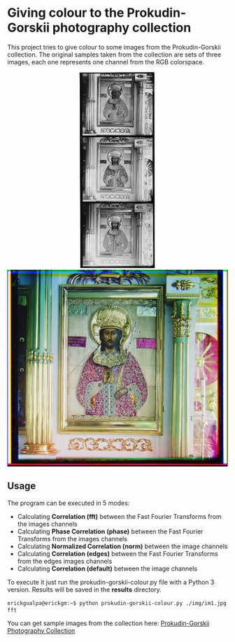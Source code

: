 # Giving colour to the Prokudin-Gorskii photography collection
This project tries to give colour to some images from the Prokudin-Gorskii collection. The original samples taken
from the collection are sets of three images, each one represents one channel from the RGB colorspace.

<p align="center">
  <img src="img/im4.jpg" height="450">
  <img src="results/normalized_correlation_2.jpg" height="450">
</p>

## Usage

The program can be executed in 5 modes:

* Calculating **Correlation (fft)** between the Fast Fourier Transforms from the images channels
* Calculating **Phase Correlation (phase)** between the Fast Fourier Transforms from the images channels
* Calculating **Normalized Correlation (norm)** between the image channels
* Calculating **Correlation (edges)** between the Fast Fourier Transforms from the edges images channels
* Calculating **Correlation (default)** between the image channels

To execute it just run the prokudin-gorskii-colour.py file with a Python 3 version. Results will be saved in the **results** directory.

```console
erickgualpa@erickgm:~$ python prokudin-gorskii-colour.py ./img/im1.jpg fft
```

You can get sample images from the collection here: [Prokudin-Gorskii Photography Collection](https://www.loc.gov/exhibits/empire/gorskii.html)
